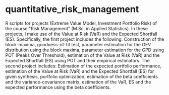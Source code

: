 # quantitative_risk_management
R scripts for projects (Extreme Value Model, Investment Portfolio Risk) of the course "Risk Management" (M.Sc. in Applied Statistics).
In these projects, I make use of the Value at Risk (VaR) and the Expected Shortfall (ES).
Specifically, the first project includes the following: Construction of the block-maxima, goodness-of-fit test, parameter estimation for the GEV distribution using the block maxima, parameter estimation for the GPD using POT (Peaks Over Threshold), estimation of the Value at Risk (VaR) and the Expected Shortfall (ES) using POT and their empirical estimators.
The second project includes: Estimation of the expected portfolio performance, estimation of the Value at Risk (VaR) and the Expected Shortfall (ES) for given synthesis, portfolio optimization, estimation of the beta coefficients and the variance-covariance matrix, estimation of the VaR, ES and the expected performance using the beta coefficients.
